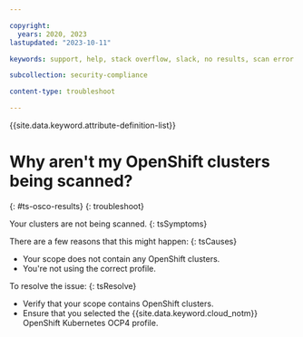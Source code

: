 ```yaml
---

copyright:
  years: 2020, 2023
lastupdated: "2023-10-11"

keywords: support, help, stack overflow, slack, no results, scan error

subcollection: security-compliance

content-type: troubleshoot

---
```


{{site.data.keyword.attribute-definition-list}}

# Why aren't my OpenShift clusters being scanned?
{: #ts-osco-results}
{: troubleshoot} 

Your clusters are not being scanned.
{: tsSymptoms} 

There are a few reasons that this might happen:
{: tsCauses}

* Your scope does not contain any OpenShift clusters.
* You're not using the correct profile. 

To resolve the issue:
{: tsResolve}

* Verify that your scope contains OpenShift clusters.
* Ensure that you selected the {{site.data.keyword.cloud_notm}} OpenShift Kubernetes OCP4 profile.


